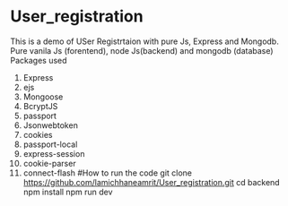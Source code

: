 # User_registration
This is a demo of USer Registrtaion with pure Js, Express and Mongodb.
Pure vanila Js (forentend), node Js(backend) and mongodb (database)
Packages used
1.	Express
2.	ejs
3.	Mongoose
4.	BcryptJS
5.	passport
6.	Jsonwebtoken
7.	cookies
8.	passport-local
9.	express-session
10.	cookie-parser
11.	connect-flash
#How to run the code
git clone https://github.com/lamichhaneamrit/User_registration.git
cd backend 
npm install 
npm run dev


